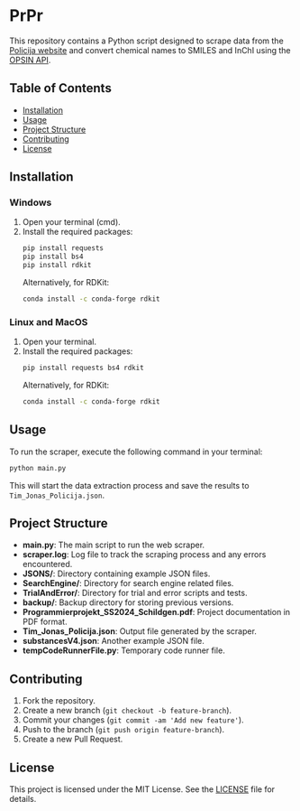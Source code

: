 
# PrPr

This repository contains a Python script designed to scrape data from the [Policija website](https://www.policija.si/apps/nfl_response_web/seznam.php) and convert chemical names to SMILES and InChI using the [OPSIN API](https://opsin.ch.cam.ac.uk/).

## Table of Contents
- [Installation](#installation)
- [Usage](#usage)
- [Project Structure](#project-structure)
- [Contributing](#contributing)
- [License](#license)

## Installation

### Windows
1. Open your terminal (cmd).
2. Install the required packages:
   ```sh
   pip install requests
   pip install bs4
   pip install rdkit
   ```
   Alternatively, for RDKit:
   ```sh
   conda install -c conda-forge rdkit
   ```

### Linux and MacOS
1. Open your terminal.
2. Install the required packages:
   ```sh
   pip install requests bs4 rdkit
   ```
   Alternatively, for RDKit:
   ```sh
   conda install -c conda-forge rdkit
   ```

## Usage

To run the scraper, execute the following command in your terminal:
```sh
python main.py
```
This will start the data extraction process and save the results to `Tim_Jonas_Policija.json`.

## Project Structure

- **main.py**: The main script to run the web scraper.
- **scraper.log**: Log file to track the scraping process and any errors encountered.
- **JSONS/**: Directory containing example JSON files.
- **SearchEngine/**: Directory for search engine related files.
- **TrialAndError/**: Directory for trial and error scripts and tests.
- **backup/**: Backup directory for storing previous versions.
- **Programmierprojekt_SS2024_Schildgen.pdf**: Project documentation in PDF format.
- **Tim_Jonas_Policija.json**: Output file generated by the scraper.
- **substancesV4.json**: Another example JSON file.
- **tempCodeRunnerFile.py**: Temporary code runner file.

## Contributing

1. Fork the repository.
2. Create a new branch (`git checkout -b feature-branch`).
3. Commit your changes (`git commit -am 'Add new feature'`).
4. Push to the branch (`git push origin feature-branch`).
5. Create a new Pull Request.

## License

This project is licensed under the MIT License. See the [LICENSE](LICENSE) file for details.
